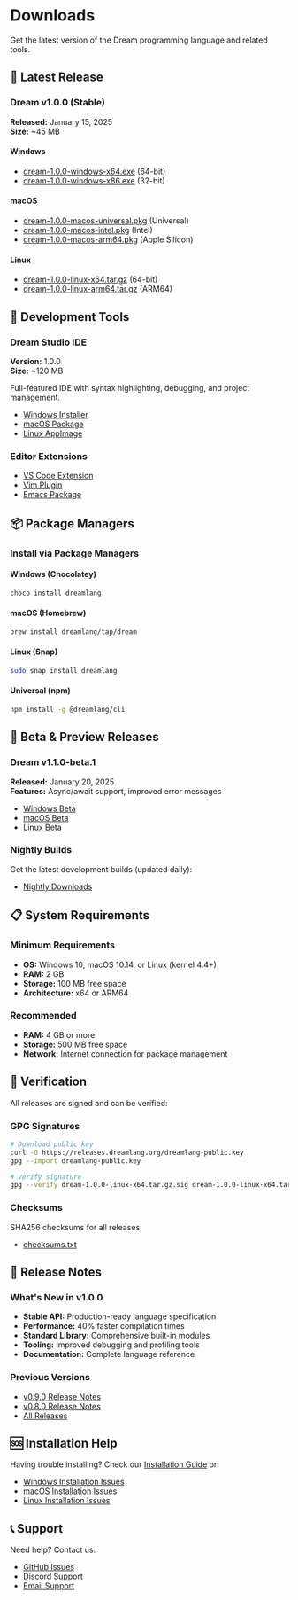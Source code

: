 # Downloads

Get the latest version of the Dream programming language and related tools.

## 🚀 Latest Release

### Dream v1.0.0 (Stable)
**Released:** January 15, 2025  
**Size:** ~45 MB

#### Windows
- [dream-1.0.0-windows-x64.exe](https://releases.dreamlang.org/v1.0.0/dream-1.0.0-windows-x64.exe) (64-bit)
- [dream-1.0.0-windows-x86.exe](https://releases.dreamlang.org/v1.0.0/dream-1.0.0-windows-x86.exe) (32-bit)

#### macOS
- [dream-1.0.0-macos-universal.pkg](https://releases.dreamlang.org/v1.0.0/dream-1.0.0-macos-universal.pkg) (Universal)
- [dream-1.0.0-macos-intel.pkg](https://releases.dreamlang.org/v1.0.0/dream-1.0.0-macos-intel.pkg) (Intel)
- [dream-1.0.0-macos-arm64.pkg](https://releases.dreamlang.org/v1.0.0/dream-1.0.0-macos-arm64.pkg) (Apple Silicon)

#### Linux
- [dream-1.0.0-linux-x64.tar.gz](https://releases.dreamlang.org/v1.0.0/dream-1.0.0-linux-x64.tar.gz) (64-bit)
- [dream-1.0.0-linux-arm64.tar.gz](https://releases.dreamlang.org/v1.0.0/dream-1.0.0-linux-arm64.tar.gz) (ARM64)

## 🔧 Development Tools

### Dream Studio IDE
**Version:** 1.0.0  
**Size:** ~120 MB

Full-featured IDE with syntax highlighting, debugging, and project management.

- [Windows Installer](https://tools.dreamlang.org/studio/dream-studio-1.0.0-setup.exe)
- [macOS Package](https://tools.dreamlang.org/studio/dream-studio-1.0.0.dmg)
- [Linux AppImage](https://tools.dreamlang.org/studio/dream-studio-1.0.0.AppImage)

### Editor Extensions
- [VS Code Extension](https://marketplace.visualstudio.com/items?itemName=dreamlang.dream-language)
- [Vim Plugin](https://github.com/dreamlang/vim-dream)
- [Emacs Package](https://github.com/dreamlang/dream-mode)

## 📦 Package Managers

### Install via Package Managers

#### Windows (Chocolatey)
```powershell
choco install dreamlang
```

#### macOS (Homebrew)
```bash
brew install dreamlang/tap/dream
```

#### Linux (Snap)
```bash
sudo snap install dreamlang
```

#### Universal (npm)
```bash
npm install -g @dreamlang/cli
```

## 🧪 Beta & Preview Releases

### Dream v1.1.0-beta.1
**Released:** January 20, 2025  
**Features:** Async/await support, improved error messages

- [Windows Beta](https://releases.dreamlang.org/beta/dream-1.1.0-beta.1-windows-x64.exe)
- [macOS Beta](https://releases.dreamlang.org/beta/dream-1.1.0-beta.1-macos-universal.pkg)
- [Linux Beta](https://releases.dreamlang.org/beta/dream-1.1.0-beta.1-linux-x64.tar.gz)

### Nightly Builds
Get the latest development builds (updated daily):
- [Nightly Downloads](https://nightly.dreamlang.org/)

## 📋 System Requirements

### Minimum Requirements
- **OS:** Windows 10, macOS 10.14, or Linux (kernel 4.4+)
- **RAM:** 2 GB
- **Storage:** 100 MB free space
- **Architecture:** x64 or ARM64

### Recommended
- **RAM:** 4 GB or more
- **Storage:** 500 MB free space
- **Network:** Internet connection for package management

## 🔐 Verification

All releases are signed and can be verified:

### GPG Signatures
```bash
# Download public key
curl -O https://releases.dreamlang.org/dreamlang-public.key
gpg --import dreamlang-public.key

# Verify signature
gpg --verify dream-1.0.0-linux-x64.tar.gz.sig dream-1.0.0-linux-x64.tar.gz
```

### Checksums
SHA256 checksums for all releases:
- [checksums.txt](https://releases.dreamlang.org/v1.0.0/checksums.txt)

## 📜 Release Notes

### What's New in v1.0.0
- **Stable API:** Production-ready language specification
- **Performance:** 40% faster compilation times
- **Standard Library:** Comprehensive built-in modules
- **Tooling:** Improved debugging and profiling tools
- **Documentation:** Complete language reference

### Previous Versions
- [v0.9.0 Release Notes](https://github.com/dreamlang/dream/releases/tag/v0.9.0)
- [v0.8.0 Release Notes](https://github.com/dreamlang/dream/releases/tag/v0.8.0)
- [All Releases](https://github.com/dreamlang/dream/releases)

## 🆘 Installation Help

Having trouble installing? Check our [Installation Guide](../installation.md) or:
- [Windows Installation Issues](../guides/windows-install.md)
- [macOS Installation Issues](../guides/macos-install.md)
- [Linux Installation Issues](../guides/linux-install.md)

## 📞 Support

Need help? Contact us:
- [GitHub Issues](https://github.com/dreamlang/dream/issues)
- [Discord Support](https://discord.gg/dreamlang)
- [Email Support](mailto:support@dreamlang.org)